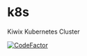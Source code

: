 # k8s

Kiwix Kubernetes Cluster

[![CodeFactor](https://www.codefactor.io/repository/github/kiwix/k8s/badge)](https://www.codefactor.io/repository/github/kiwix/libkiwix)

